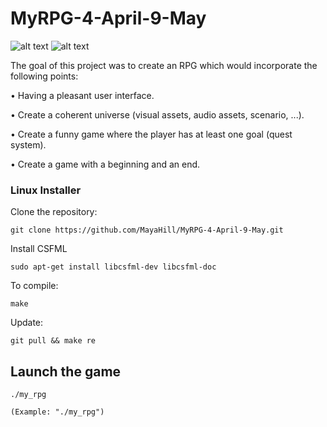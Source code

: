 # MyRPG-4-April-9-May

<img src="https://i.postimg.cc/LsdkxTQJ/start-village.png" alt="alt text">

<img src="https://i.postimg.cc/8CBvtVrY/combat-example.png" alt="alt text">

The goal of this project was to create an RPG which would incorporate the following points:

• Having a pleasant user interface.

• Create a coherent universe (visual assets, audio assets, scenario, ...).

• Create a funny game where the player has at least one goal (quest system).

• Create a game with a beginning and an end.

### Linux Installer

Clone the repository:

    git clone https://github.com/MayaHill/MyRPG-4-April-9-May.git

Install CSFML

    sudo apt-get install libcsfml-dev libcsfml-doc

To compile:

    make

Update:

    git pull && make re

## Launch the game

    ./my_rpg
    
    (Example: "./my_rpg")
